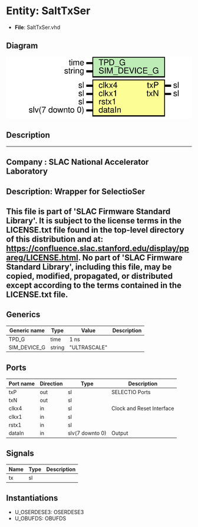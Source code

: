 # Entity: SaltTxSer

- **File**: SaltTxSer.vhd
## Diagram

![Diagram](SaltTxSer.svg "Diagram")
## Description

-----------------------------------------------------------------------------
 Company    : SLAC National Accelerator Laboratory
-----------------------------------------------------------------------------
 Description: Wrapper for SelectioSer
-----------------------------------------------------------------------------
 This file is part of 'SLAC Firmware Standard Library'.
 It is subject to the license terms in the LICENSE.txt file found in the
 top-level directory of this distribution and at:
    https://confluence.slac.stanford.edu/display/ppareg/LICENSE.html.
 No part of 'SLAC Firmware Standard Library', including this file,
 may be copied, modified, propagated, or distributed except according to
 the terms contained in the LICENSE.txt file.
-----------------------------------------------------------------------------
## Generics

| Generic name | Type   | Value        | Description |
| ------------ | ------ | ------------ | ----------- |
| TPD_G        | time   | 1 ns         |             |
| SIM_DEVICE_G | string | "ULTRASCALE" |             |
## Ports

| Port name | Direction | Type            | Description               |
| --------- | --------- | --------------- | ------------------------- |
| txP       | out       | sl              | SELECTIO Ports            |
| txN       | out       | sl              |                           |
| clkx4     | in        | sl              | Clock and Reset Interface |
| clkx1     | in        | sl              |                           |
| rstx1     | in        | sl              |                           |
| dataIn    | in        | slv(7 downto 0) | Output                    |
## Signals

| Name | Type | Description |
| ---- | ---- | ----------- |
| tx   | sl   |             |
## Instantiations

- U_OSERDESE3: OSERDESE3
- U_OBUFDS: OBUFDS
